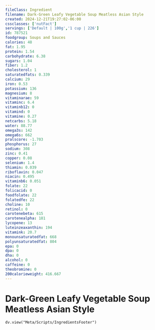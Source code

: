 ```yaml
---
fileClass: Ingredient
filename: Dark-Green Leafy Vegetable Soup Meatless Asian Style
created: 2024-12-21T19:27:02-06:00
cssclasses: ['nutFact']
servings: ['Default | 100g','1 cup | 226']
id: 787521
foodgroup: Soups and Sauces
calories: 48
fat: 1.95
protein: 1.54
carbohydrate: 6.38
sugars: 1.04
fiber: 1.2
cholesterol: 1
saturatedfats: 0.339
calcium: 29
iron: 0.53
potassium: 136
magnesium: 8
vitaminarae: 59
vitaminc: 6.4
vitaminb12: 0
vitamind: 0
vitamine: 0.27
netcarbs: 5.18
water: 88.77
omega3s: 142
omega6s: 662
pralscore: -1.703
phosphorus: 27
sodium: 308
zinc: 0.41
copper: 0.08
selenium: 1.4
thiamin: 0.039
riboflavin: 0.047
niacin: 0.495
vitaminb6: 0.051
folate: 22
folicacid: 0
foodfolate: 22
folatedfe: 22
choline: 10
retinol: 0
carotenebeta: 615
carotenealpha: 181
lycopene: 13
luteinzeaxanthin: 194
vitamink: 20.7
monounsaturatedfat: 668
polyunsaturatedfat: 804
epa: 0
dpa: 0
dha: 0
alcohol: 0
caffeine: 0
theobromine: 0
200calorieweight: 416.667
---
```


# Dark-Green Leafy Vegetable Soup Meatless Asian Style

```dataviewjs
dv.view("Meta/Scripts/IngredientsFooter")
```